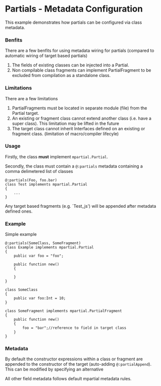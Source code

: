 Partials - Metadata Configuration
=================

This example demonstrates how partials can be configured via class metadata.

### Benfits

There are a few benfits for using metadata wiring for partials (compared to
automatic wiring of target based partials)

1. The fields of existing classes can be injected into a Partial.
2. Non compilable class fragments can implement PartialFragment to be excluded from compilation as a standalone class.


### Limitations

There are a few limitations

1. PartialFragments must be located in separate module (file) from the Partial target.
2. An existing or fragment class cannot extend another class (i.e. have a super class). This limitation may be lifted in the future
3. The target class cannot inherit Interfaces defined on an existing or fragment class.
(limitation of macro/compiler lifecyle)



### Usage

Firstly, the class **must** implement `mpartial.Partial`.

Secondly, the class must contain a `@:partials` metadata containing a comma delimetered list of classes

	@:partials(Foo, foo.bar)
	class Test implements mpartial.Partial
	{
		...
	}

Any target based fragments (e.g. `Test_js') will be appended after metadata defined ones.

### Example

Simple example

	@:partials(SomeClass, SomeFragment)
	class Example implements mpartial.Partial
	{
		public var foo = "foo";

		public function new()
		{

		}
	}

	class SomeClass
	{
		public var foo:Int = 10;
	}

	class SomeFragment implements mpartial.PartialFragment
	{
		public function new()
		{
			foo = "bar";//reference to field in target class
		}
	}


### Metadata

By default the constructor expressions within a class or fragment are appended to the
constructor of the target (auto-adding `@:partialAppend`). This can be modified by
specifying an alternative

All other field metadata follows default mpartial metadata rules.


